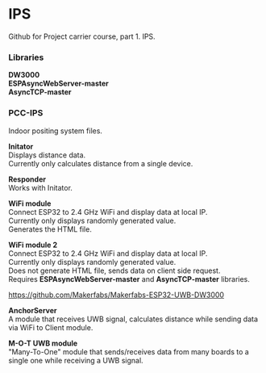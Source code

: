# IPS
Github for Project carrier course, part 1. IPS.

### Libraries  

**DW3000**  
**ESPAsyncWebServer-master**  
**AsyncTCP-master**  


### PCC-IPS  

Indoor positing system files.

**Initator**  
Displays distance data.  
Currently only calculates distance from a single device.


**Responder**  
Works with Initator.  

**WiFi module**  
Connect ESP32 to 2.4 GHz WiFi and display data at local IP.  
Currently only displays randomly generated value.  
Generates the HTML file.

**WiFi module 2**  
Connect ESP32 to 2.4 GHz WiFi and display data at local IP.  
Currently only displays randomly generated value.  
Does not generate HTML file, sends data on client side request.  
Requires **ESPAsyncWebServer-master** and **AsyncTCP-master** libraries.

https://github.com/Makerfabs/Makerfabs-ESP32-UWB-DW3000

**AnchorServer**  
A module that receives UWB signal, calculates distance while sending data via WiFi to Client module.

**M-O-T UWB module**  
"Many-To-One" module that sends/receives data from many boards to a single one while receiving a UWB signal.






